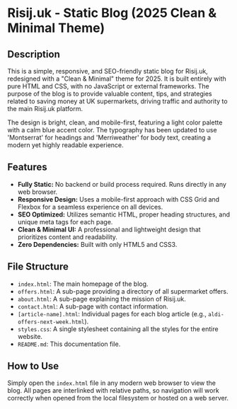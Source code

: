 # Risij.uk - Static Blog (2025 Clean & Minimal Theme)

## Description

This is a simple, responsive, and SEO-friendly static blog for Risij.uk, redesigned with a "Clean & Minimal" theme for 2025. It is built entirely with pure HTML and CSS, with no JavaScript or external frameworks. The purpose of the blog is to provide valuable content, tips, and strategies related to saving money at UK supermarkets, driving traffic and authority to the main Risij.uk platform.

The design is bright, clean, and mobile-first, featuring a light color palette with a calm blue accent color. The typography has been updated to use 'Montserrat' for headings and 'Merriweather' for body text, creating a modern yet highly readable experience.

## Features

-   **Fully Static:** No backend or build process required. Runs directly in any web browser.
-   **Responsive Design:** Uses a mobile-first approach with CSS Grid and Flexbox for a seamless experience on all devices.
-   **SEO Optimized:** Utilizes semantic HTML, proper heading structures, and unique meta tags for each page.
-   **Clean & Minimal UI:** A professional and lightweight design that prioritizes content and readability.
-   **Zero Dependencies:** Built with only HTML5 and CSS3.

## File Structure

-   `index.html`: The main homepage of the blog.
-   `offers.html`: A sub-page providing a directory of all supermarket offers.
-   `about.html`: A sub-page explaining the mission of Risij.uk.
-   `contact.html`: A sub-page with contact information.
-   `[article-name].html`: Individual pages for each blog article (e.g., `aldi-offers-next-week.html`).
-   `styles.css`: A single stylesheet containing all the styles for the entire website.
-   `README.md`: This documentation file.

## How to Use

Simply open the `index.html` file in any modern web browser to view the blog. All pages are interlinked with relative paths, so navigation will work correctly when opened from the local filesystem or hosted on a web server.